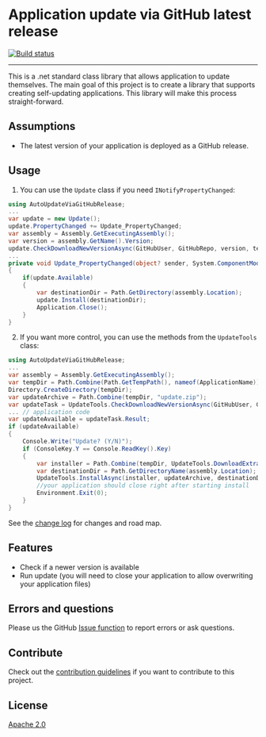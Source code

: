 # Application update via GitHub latest release

[![Build status](https://ci.appveyor.com/api/projects/status/kgatpn14q33smmwl?svg=true)](https://ci.appveyor.com/project/danielscherzer/autoupdateviagithubrelease)


---------------------------------------

This is a .net standard class library that allows application to update themselves. The main goal of this project is to create a library that supports creating self-updating applications. This library will make this process straight-forward.

## Assumptions
- The latest version of your application is deployed as a GitHub release.

## Usage
1. You can use the `Update` class if you need `INotifyPropertyChanged`:

```C#
using AutoUpdateViaGitHubRelease;
...
var update = new Update();
update.PropertyChanged += Update_PropertyChanged;
var assembly = Assembly.GetExecutingAssembly();
var version = assembly.GetName().Version;
update.CheckDownloadNewVersionAsync(GitHubUser, GitHubRepo, version, tempDir);
...
private void Update_PropertyChanged(object? sender, System.ComponentModel.PropertyChangedEventArgs e)
{
	if(update.Available)
	{
		var destinationDir = Path.GetDirectory(assembly.Location);
		update.Install(destinationDir);
		Application.Close();
	}
}
```

2. If you want more control, you can use the methods from the `UpdateTools` class: 
```C#
using AutoUpdateViaGitHubRelease;
...
var assembly = Assembly.GetExecutingAssembly();
var tempDir = Path.Combine(Path.GetTempPath(), nameof(ApplicationName));
Directory.CreateDirectory(tempDir);
var updateArchive = Path.Combine(tempDir, "update.zip");
var updateTask = UpdateTools.CheckDownloadNewVersionAsync(GitHubUser, GitHubRepo, assembly.GetName().Version, updateArchive);
... // application code
var updateAvailable = updateTask.Result;
if (updateAvailable)
{
	Console.Write("Update? (Y/N)");
	if (ConsoleKey.Y == Console.ReadKey().Key)
	{
		var installer = Path.Combine(tempDir, UpdateTools.DownloadExtractInstallerToAsync(tempDir).Result);
		var destinationDir = Path.GetDirectoryName(assembly.Location);
		UpdateTools.InstallAsync(installer, updateArchive, destinationDir); // don't wait for install to finish!
		//your application should close right after starting install
		Environment.Exit(0);
	}
}


```

See the [change log](CHANGELOG.md) for changes and road map.

## Features

- Check if a newer version is available
- Run update (you will need to close your application to allow overwriting your application files)

## Errors and questions
Please us the GitHub [Issue function](https://github.com/danielscherzer/AutoUpdateViaGitHubRelease/issues/new) to report errors or ask questions.

## Contribute
Check out the [contribution guidelines](CONTRIBUTING.md)
if you want to contribute to this project.


## License
[Apache 2.0](http://www.apache.org/licenses/LICENSE-2.0)